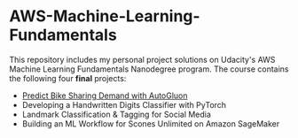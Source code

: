 # AWS-Machine-Learning-Fundamentals
This repository includes my personal project solutions on Udacity's AWS Machine Learning Fundamentals Nanodegree program.
The course contains the following four **final** projects:

* [Predict Bike Sharing Demand with AutoGluon]([https://github.com/SaydobidXusanov/Bike-Share-Demand](https://github.com/SaydobidXusanov/Bike-Share-Demand/tree/f3c1d7c2000792d6147344e811ba02cd1cfe5262))
* Developing a Handwritten Digits Classifier with PyTorch
* Landmark Classification & Tagging for Social Media
* Building an ML Workflow for Scones Unlimited on Amazon SageMaker
